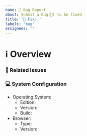 ```yaml
---
name: 🐛 Bug Report
about: Submit a Bug(🐛) to be fixed
title: '🐛 Fix: '
labels: 'bug'
assignees: ''
---
```


# ℹ Overview

<!--- Provide an overview of the issue -->

### 📝 Related Issues

<!--- Pin any related issues -->

### 💻 System Configuration
<!-- Tell us more about your system and -->
- Operating System:
    - Edition: <!-- Windows 10 Home -->
    - Version: <!-- 21H1 -->
    - Build: <!-- 19043.1415 -->
- Browser:
    - Type: <!-- Chrome -->
    - Version: <!-- 96.0.4664.110 (Official Build) (64-bit) (cohort: Stable) -->
